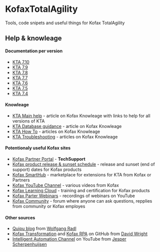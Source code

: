 # KofaxTotalAgility
Tools, code snipets and useful things for Kofax TotalAgility

## Help & knowleage
#### Documentation per version
- [KTA 7.10](https://docshield.kofax.com/Portal/Products/en_US/KTA/7.10.0-vmhad0mru4/KTA.htm)
- [KTA 7.9](https://docshield.kofax.com/Portal/Products/en_US/KTA/7.9.0-ud9cfx6hos/KTA.htm)
- [KTA 7.8](https://docshield.kofax.com/Portal/Products/en_US/KTA/7.8.0-dpm5ap0jk8/KTA.htm)
- [KTA 7.7](https://docshield.kofax.com/Portal/Products/en_US/KTA/7.7.0-o3xtk9orwd/KTA.htm)
- [KTA 7.6](https://docshield.kofax.com/Portal/Products/en_US/KTA/7.6.0-d4fslp3xyr/KTA.htm)
- [KTA 7.5](https://docshield.kofax.com/Portal/Products/en_US/KTA/750-4kcae04o43/KTA.htm)
- [KTA 7.4](https://docshield.kofax.com/Portal/Products/en_US/740-uc0n6j0c5s/KTA.htm)

#### Knowleage
- [KTA Main help](https://knowledge.kofax.com/Smart_Process_Applications_-_TotalAgility/Product_Documentation-User_Guides/TotalAgility_Product_Documentation) - article on Kofax Knowleage with links to help for all versions of KTA
- [KTA Database guidance](https://files.mtstatic.com/site_12304/3662/0?Expires=1655295779&Signature=geSHOeRHnA1vg~lmf59cWw4URohA18q0YiAdsy2vEZ~ARevgr8z1B57qKqkxdkQQazx6ts8GhNCNtA2FiUKIJl8I9X5neur4It6iHB50qJocQviJtNTQ7kzIM6MW7jnWYYo5sfrzHX18Gh9LRJU07dnM-F3Ixwvzprsb697UKPU_&Key-Pair-Id=APKAJ5Y6AV4GI7A555NA) - article on Kofax Knowleage
- [KTA How To](https://knowledge.kofax.com/Smart_Process_Applications_-_TotalAgility/How_To) - articles on Kofax Knowleage
- [KTA Troubleshooting](https://knowledge.kofax.com/Smart_Process_Applications_-_TotalAgility/Troubleshooting) - articles on Kofax Knowleage

#### Potentionaly useful Kofax sites
- [Kofax Partner Portal](https://partner.kofax.com/s/login/) - **TechSupport**
- [Kofax product release & sunset schedule](https://knowledge.kofax.com/@api/deki/files/6773/Kofax_Product_Release_and_Sunset_Schedules.pdf) - release and sunset (end of support) dates for Kofax products
- [Kofax SmartHub](https://smarthub.kofax.com/browse/product/kofax-totalAgility) - marketplace for extensions for KTA from Kofax or Partners
- [Kofax YouTube Channel](https://www.youtube.com/c/KofaxInc/videos) - various videos from Kofax
- [Kofax Learning Cloud](https://learn.kofax.com/) - training and certification for Kofax products
- [Kofax Parter Webinars](https://www.youtube.com/playlist?list=PLJCKE52r59t2bXBGULXTvmvPvulXjo7cq) - recordings of webinars on YouTube
- [Kofax Community](https://community.kofax.com/) - forum where anyone can ask questions, repplies from community or Kofax employes

#### Other sources
- [Quipu blog](https://www.theorycrafter.org/quipu/) from [Wolfgang Radl](https://www.linkedin.com/in/wolfgang-radl/)
- [Kofax Transformation](https://github.com/KofaxTransformation) and [Kofax RPA](https://github.com/KofaxRPA) on GitHub from [David Wright](https://www.linkedin.com/in/david-wright-ba46a45/)
- [Intelligent Automation Channel](https://www.youtube.com/c/jscherpe) on YouTube from [Jesper Scherpenhuijsen](https://www.linkedin.com/in/jscherpe/)
  
